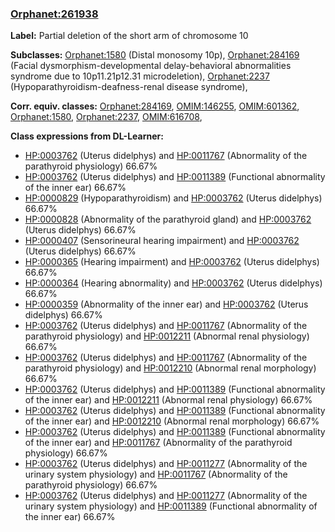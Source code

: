 
### [Orphanet:261938](http://www.orpha.net/ORDO/Orphanet_261938)
**Label:** Partial deletion of the short arm of chromosome 10

**Subclasses:** [Orphanet:1580](http://www.orpha.net/ORDO/Orphanet_1580) (Distal monosomy 10p), [Orphanet:284169](http://www.orpha.net/ORDO/Orphanet_284169) (Facial dysmorphism-developmental delay-behavioral abnormalities syndrome due to 10p11.21p12.31 microdeletion), [Orphanet:2237](http://www.orpha.net/ORDO/Orphanet_2237) (Hypoparathyroidism-deafness-renal disease syndrome), 

**Corr. equiv. classes:** [Orphanet:284169](http://www.orpha.net/ORDO/Orphanet_284169), [OMIM:146255](http://purl.obolibrary.org/obo/OMIM_146255), [OMIM:601362](http://purl.obolibrary.org/obo/OMIM_601362), [Orphanet:1580](http://www.orpha.net/ORDO/Orphanet_1580), [Orphanet:2237](http://www.orpha.net/ORDO/Orphanet_2237), [OMIM:616708](http://purl.obolibrary.org/obo/OMIM_616708), 

**Class expressions from DL-Learner:**

- [HP:0003762](http://purl.obolibrary.org/obo/HP_0003762) (Uterus didelphys) and [HP:0011767](http://purl.obolibrary.org/obo/HP_0011767) (Abnormality of the parathyroid physiology) 66.67%
- [HP:0003762](http://purl.obolibrary.org/obo/HP_0003762) (Uterus didelphys) and [HP:0011389](http://purl.obolibrary.org/obo/HP_0011389) (Functional abnormality of the inner ear) 66.67%
- [HP:0000829](http://purl.obolibrary.org/obo/HP_0000829) (Hypoparathyroidism) and [HP:0003762](http://purl.obolibrary.org/obo/HP_0003762) (Uterus didelphys) 66.67%
- [HP:0000828](http://purl.obolibrary.org/obo/HP_0000828) (Abnormality of the parathyroid gland) and [HP:0003762](http://purl.obolibrary.org/obo/HP_0003762) (Uterus didelphys) 66.67%
- [HP:0000407](http://purl.obolibrary.org/obo/HP_0000407) (Sensorineural hearing impairment) and [HP:0003762](http://purl.obolibrary.org/obo/HP_0003762) (Uterus didelphys) 66.67%
- [HP:0000365](http://purl.obolibrary.org/obo/HP_0000365) (Hearing impairment) and [HP:0003762](http://purl.obolibrary.org/obo/HP_0003762) (Uterus didelphys) 66.67%
- [HP:0000364](http://purl.obolibrary.org/obo/HP_0000364) (Hearing abnormality) and [HP:0003762](http://purl.obolibrary.org/obo/HP_0003762) (Uterus didelphys) 66.67%
- [HP:0000359](http://purl.obolibrary.org/obo/HP_0000359) (Abnormality of the inner ear) and [HP:0003762](http://purl.obolibrary.org/obo/HP_0003762) (Uterus didelphys) 66.67%
- [HP:0003762](http://purl.obolibrary.org/obo/HP_0003762) (Uterus didelphys) and [HP:0011767](http://purl.obolibrary.org/obo/HP_0011767) (Abnormality of the parathyroid physiology) and [HP:0012211](http://purl.obolibrary.org/obo/HP_0012211) (Abnormal renal physiology) 66.67%
- [HP:0003762](http://purl.obolibrary.org/obo/HP_0003762) (Uterus didelphys) and [HP:0011767](http://purl.obolibrary.org/obo/HP_0011767) (Abnormality of the parathyroid physiology) and [HP:0012210](http://purl.obolibrary.org/obo/HP_0012210) (Abnormal renal morphology) 66.67%
- [HP:0003762](http://purl.obolibrary.org/obo/HP_0003762) (Uterus didelphys) and [HP:0011389](http://purl.obolibrary.org/obo/HP_0011389) (Functional abnormality of the inner ear) and [HP:0012211](http://purl.obolibrary.org/obo/HP_0012211) (Abnormal renal physiology) 66.67%
- [HP:0003762](http://purl.obolibrary.org/obo/HP_0003762) (Uterus didelphys) and [HP:0011389](http://purl.obolibrary.org/obo/HP_0011389) (Functional abnormality of the inner ear) and [HP:0012210](http://purl.obolibrary.org/obo/HP_0012210) (Abnormal renal morphology) 66.67%
- [HP:0003762](http://purl.obolibrary.org/obo/HP_0003762) (Uterus didelphys) and [HP:0011389](http://purl.obolibrary.org/obo/HP_0011389) (Functional abnormality of the inner ear) and [HP:0011767](http://purl.obolibrary.org/obo/HP_0011767) (Abnormality of the parathyroid physiology) 66.67%
- [HP:0003762](http://purl.obolibrary.org/obo/HP_0003762) (Uterus didelphys) and [HP:0011277](http://purl.obolibrary.org/obo/HP_0011277) (Abnormality of the urinary system physiology) and [HP:0011767](http://purl.obolibrary.org/obo/HP_0011767) (Abnormality of the parathyroid physiology) 66.67%
- [HP:0003762](http://purl.obolibrary.org/obo/HP_0003762) (Uterus didelphys) and [HP:0011277](http://purl.obolibrary.org/obo/HP_0011277) (Abnormality of the urinary system physiology) and [HP:0011389](http://purl.obolibrary.org/obo/HP_0011389) (Functional abnormality of the inner ear) 66.67%



